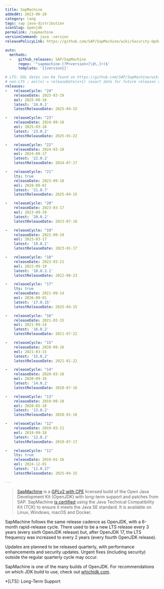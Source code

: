 ```yaml
---
title: SapMachine
addedAt: 2023-06-26
category: lang
tags: sap java-distribution
iconSlug: openjdk
permalink: /sapmachine
versionCommand: java -version
releasePolicyLink: https://github.com/SAP/SapMachine/wiki/Security-Updates,-Maintenance-and-Support

auto:
  methods:
  -   github_releases: SAP/SapMachine
      regex: '^sapmachine-(?P<version>[\d\.]+)$'
      template: '{{version}}'

# LTS: EOL dates can be found on https://github.com/SAP/SapMachine/wiki/Maintenance-and-Support
# non-LTS : eol(x) = releaseDate(x+1) (exact date for future releases can be found on https://www.java.com/releases/)
releases:
-   releaseCycle: "24"
    releaseDate: 2025-03-19
    eol: 2025-09-16
    latest: '24.0.1'
    latestReleaseDate: 2025-04-15

-   releaseCycle: "23"
    releaseDate: 2024-09-18
    eol: 2025-03-18
    latest: '23.0.2'
    latestReleaseDate: 2025-01-22

-   releaseCycle: "22"
    releaseDate: 2024-03-18
    eol: 2024-09-17
    latest: '22.0.2'
    latestReleaseDate: 2024-07-17

-   releaseCycle: "21"
    lts: true
    releaseDate: 2023-09-18
    eol: 2028-09-01
    latest: '21.0.7'
    latestReleaseDate: 2025-04-15

-   releaseCycle: "20"
    releaseDate: 2023-03-17
    eol: 2023-09-19
    latest: '20.0.2'
    latestReleaseDate: 2023-07-18

-   releaseCycle: "19"
    releaseDate: 2022-09-19
    eol: 2023-03-17
    latest: '19.0.2'
    latestReleaseDate: 2023-01-17

-   releaseCycle: "18"
    releaseDate: 2022-03-21
    eol: 2022-09-19
    latest: '18.0.2.1'
    latestReleaseDate: 2022-08-23

-   releaseCycle: "17"
    lts: true
    releaseDate: 2021-09-14
    eol: 2026-09-01
    latest: '17.0.15'
    latestReleaseDate: 2025-04-15

-   releaseCycle: "16"
    releaseDate: 2021-03-15
    eol: 2021-09-14
    latest: '16.0.2'
    latestReleaseDate: 2021-07-22

-   releaseCycle: "15"
    releaseDate: 2020-09-16
    eol: 2021-03-15
    latest: '15.0.2'
    latestReleaseDate: 2021-01-22

-   releaseCycle: "14"
    releaseDate: 2020-03-18
    eol: 2020-09-16
    latest: '14.0.2'
    latestReleaseDate: 2020-07-16

-   releaseCycle: "13"
    releaseDate: 2019-09-18
    eol: 2020-03-18
    latest: '13.0.2'
    latestReleaseDate: 2020-01-16

-   releaseCycle: "12"
    releaseDate: 2019-03-21
    eol: 2019-09-18
    latest: '12.0.2'
    latestReleaseDate: 2019-07-17

-   releaseCycle: "11"
    lts: true
    releaseDate: 2019-01-16
    eol: 2024-12-01
    latest: '11.0.27'
    latestReleaseDate: 2025-04-15

---
```


> [SapMachine](https://sap.github.io/SapMachine/) is a [GPLv2 with CPE](https://openjdk.org/legal/gplv2+ce.html)
> licensed build of the Open Java Development Kit (OpenJDK) with long-term support and patches from
> SAP. SapMachine [is certified](https://github.com/SAP/SapMachine/wiki/Certification-and-Java-Compatibility)
> using the Java Technical Compatibility Kit (TCK) to ensure it meets the Java SE standard. It is
> available on Linux, Windows, macOS and Docker.

SapMachine follows the same release cadence as OpenJDK, with a 6-month rapid-release cycle.
There used to be a new LTS release every 3 years (every sixth OpenJDK release) but, after OpenJDK 17,
the LTS frequency was increased to every 2 years (every fourth OpenJDK release).

Updates are planned to be released quarterly, with performance enhancements and security updates.
Urgent fixes (including security) outside the regular quarterly cycle may occur.

SapMachine is one of the many builds of OpenJDK. For recommendations on which JDK build to use,
check out [whichjdk.com](https://whichjdk.com/#sapmachine).

*[LTS]: Long-Term Support
